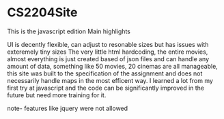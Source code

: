 # CS2204Site
This is the javascript edition
Main highlights

UI is decently flexible, can adjust to resonable sizes but has issues with exteremely tiny sizes
The very little html hardcoding, the entire movies, almost everything is just created based of json files and can handle any amount of data, something like 50 movies, 20 cinemas are all manageable, this site was built to the specification of the assignment and does not necessarily handle maps in the most efficent way. 
I learned a lot from my first try at javascript and the code can be significantly improved in the future but need more training for it.

note- features like jquery were not allowed
